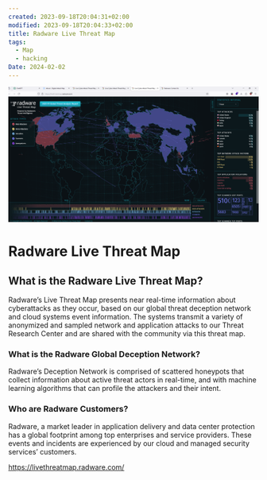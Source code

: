 ```yaml
---
created: 2023-09-18T20:04:31+02:00
modified: 2023-09-18T20:04:33+02:00
title: Radware Live Threat Map
tags:
  - Map
  - hacking
Date: 2024-02-02
---
```

![](_asset/2023-09-18-20-04-31_Radware%20Live%20Threat%20Map_image_1.png)

# Radware Live Threat Map
## What is the Radware Live Threat Map?

Radware’s Live Threat Map presents near real-time information about cyberattacks as they occur, based on our global threat deception network and cloud systems event information. The systems transmit a variety of anonymized and sampled network and application attacks to our Threat Research Center and are shared with the community via this threat map.

### What is the Radware Global Deception Network?

Radware’s Deception Network is comprised of scattered honeypots that collect information about active threat actors in real-time, and with machine learning algorithms that can profile the attackers and their intent.

### Who are Radware Customers?

Radware, a market leader in application delivery and data center protection has a global footprint among top enterprises and service providers. These events and incidents are experienced by our cloud and managed security services’ customers.

https://livethreatmap.radware.com/
